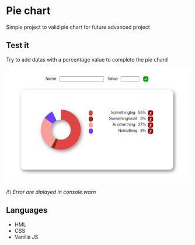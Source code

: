 # Pie chart

Simple project to valid pie chart for future advanced project

## Test it

Try to add datas with a percentage value to complete the pie chard

![screen](./piechart.png)

/!\ _Error are diplayed in console.warn_

## Languages

-   HML
-   CSS
-   Vanilia JS
